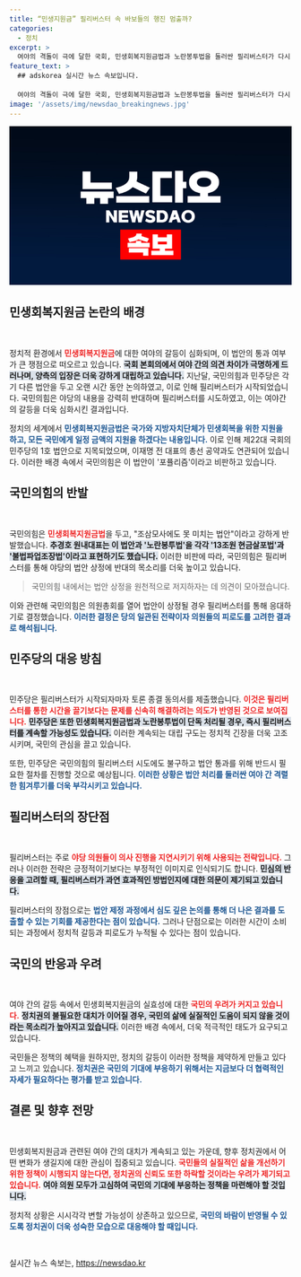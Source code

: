 ```yaml
---
title: “민생지원금” 필리버스터 속 바보들의 행진 멈출까?
categories:
  - 정치
excerpt: >
  여야의 격돌이 극에 달한 국회, 민생회복지원금법과 노란봉투법을 둘러싼 필리버스터가 다시 시작됐다. 양측의 강한 반발 속에 민생을 위한 지원안의 실효성 논란이 커지고 있다. 클릭해서 자세한 내용을 확인하세요!
feature_text: >
  ## adskorea 실시간 뉴스 속보입니다.

  여야의 격돌이 극에 달한 국회, 민생회복지원금법과 노란봉투법을 둘러싼 필리버스터가 다시 시작됐다. 양측의 강한 반발 속에 민생을 위한 지원안의 실효성 논란이 커지고 있다. 클릭해서 자세한 내용을 확인하세요!
image: '/assets/img/newsdao_breakingnews.jpg'
---
```


<p><img src="/assets/img/newsdao_breakingnews.jpg" alt="adskorea 속보" /></p>

<h2 data-ke-size="size26">민생회복지원금 논란의 배경</h2>

<p data-ke-size="size16">&nbsp;</p>

<p>정치적 환경에서 <b><span style="color: #ee2323;">민생회복지원금</span></b>에 대한 여야의 갈등이 심화되며, 이 법안의 통과 여부가 큰 쟁점으로 떠오르고 있습니다. <b><span style="background-color: #21538527;">국회 본회의에서 여야 간의 의견 차이가 극명하게 드러나며, 양측의 입장은 더욱 강하게 대립하고 있습니다.</span></b> 지난달, 국민의힘과 민주당은 각기 다른 법안을 두고 오랜 시간 동안 논의하였고, 이로 인해 필리버스터가 시작되었습니다. 국민의힘은 야당의 내용을 강력히 반대하며 필리버스터를 시도하였고, 이는 여야간의 갈등을 더욱 심화시킨 결과입니다. </p>

<p>정치의 세계에서 <b><span style="color: #1a5490;">민생회복지원금법은 국가와 지방자치단체가 민생회복을 위한 지원을 하고, 모든 국민에게 일정 금액의 지원을 하겠다는 내용입니다.</span></b> 이로 인해 제22대 국회의 민주당의 1호 법안으로 지목되었으며, 이재명 전 대표의 총선 공약과도 연관되어 있습니다. 이러한 배경 속에서 국민의힘은 이 법안이 '포퓰리즘'이라고 비판하고 있습니다.</p>

<h2 data-ke-size="size26">국민의힘의 반발</h2>

<p data-ke-size="size16">&nbsp;</p>

<p>국민의힘은 <b><span style="color: #ee2323;">민생회복지원금법</span></b>을 두고, "조삼모사에도 못 미치는 법안"이라고 강하게 반발했습니다. <b><span style="background-color: #21538527;">추경호 원내대표는 이 법안과 '노란봉투법'을 각각 '13조원 현금살포법'과 '불법파업조장법'이라고 표현하기도 했습니다.</span></b> 이러한 비판에 따라, 국민의힘은 필리버스터를 통해 야당의 법안 상정에 반대의 목소리를 더욱 높이고 있습니다. </p>

<blockquote>국민의힘 내에서는 법안 상정을 원천적으로 저지하자는 데 의견이 모아졌습니다.</blockquote>

<p>이와 관련해 국민의힘은 의원총회를 열어 법안이 상정될 경우 필리버스터를 통해 응대하기로 결정했습니다. <b><span style="color: #1a5490;">이러한 결정은 당의 일관된 전략이자 의원들의 피로도를 고려한 결과로 해석됩니다.</span></b></p>

<h2 data-ke-size="size26">민주당의 대응 방침</h2>

<p data-ke-size="size16">&nbsp;</p>

<p>민주당은 필리버스터가 시작되자마자 토론 종결 동의서를 제출했습니다. <b><span style="color: #ee2323;">이것은 필리버스터를 통한 시간을 끌기보다는 문제를 신속히 해결하려는 의도가 반영된 것으로 보여집니다.</span></b> <b><span style="background-color: #21538527;">민주당은 또한 민생회복지원금법과 노란봉투법이 단독 처리될 경우, 즉시 필리버스터를 계속할 가능성도 있습니다.</span></b> 이러한 계속되는 대립 구도는 정치적 긴장을 더욱 고조시키며, 국민의 관심을 끌고 있습니다.</p>

<p>또한, 민주당은 국민의힘의 필리버스터 시도에도 불구하고 법안 통과를 위해 반드시 필요한 절차를 진행할 것으로 예상됩니다. <b><span style="color: #1a5490;">이러한 상황은 법안 처리를 둘러싼 여야 간 격렬한 힘겨루기를 더욱 부각시키고 있습니다.</span></b></p>

<h2 data-ke-size="size26">필리버스터의 장단점</h2>

<p data-ke-size="size16">&nbsp;</p>

<p>필리버스터는 주로 <b><span style="color: #ee2323;">야당 의원들이 의사 진행을 지연시키기 위해 사용되는 전략입니다.</span></b> 그러나 이러한 전략은 긍정적이기보다는 부정적인 이미지로 인식되기도 합니다. <b><span style="background-color: #21538527;">민심의 반응을 고려할 때, 필리버스터가 과연 효과적인 방법인지에 대한 의문이 제기되고 있습니다.</span></b></p>

<p>필리버스터의 장점으로는 <b><span style="color: #1a5490;">법안 제정 과정에서 심도 깊은 논의를 통해 더 나은 결과를 도출할 수 있는 기회를 제공한다는 점이 있습니다.</span></b> 그러나 단점으로는 이러한 시간이 소비되는 과정에서 정치적 갈등과 피로도가 누적될 수 있다는 점이 있습니다.</p>

<h2 data-ke-size="size26">국민의 반응과 우려</h2>

<p data-ke-size="size16">&nbsp;</p>

<p>여야 간의 갈등 속에서 민생회복지원금의 실효성에 대한 <b><span style="color: #ee2323;">국민의 우려가 커지고 있습니다.</span></b> <b><span style="background-color: #21538527;">정치권의 불필요한 대치가 이어질 경우, 국민의 삶에 실질적인 도움이 되지 않을 것이라는 목소리가 높아지고 있습니다.</span></b> 이러한 배경 속에서, 더욱 적극적인 태도가 요구되고 있습니다.</p>

<p>국민들은 정책의 혜택을 원하지만, 정치의 갈등이 이러한 정책을 제약하게 만들고 있다고 느끼고 있습니다. <b><span style="color: #1a5490;">정치권은 국민의 기대에 부응하기 위해서는 지금보다 더 협력적인 자세가 필요하다는 평가를 받고 있습니다.</span></b></p>

<h2 data-ke-size="size26">결론 및 향후 전망</h2>

<p data-ke-size="size16">&nbsp;</p>

<p>민생회복지원금과 관련된 여야 간의 대치가 계속되고 있는 가운데, 향후 정치권에서 어떤 변화가 생길지에 대한 관심이 집중되고 있습니다. <b><span style="color: #ee2323;">국민들의 실질적인 삶을 개선하기 위한 정책이 시행되지 않는다면, 정치권의 신뢰도 또한 하락할 것이라는 우려가 제기되고 있습니다.</span></b> <b><span style="background-color: #21538527;">여야 의원 모두가 고심하여 국민의 기대에 부응하는 정책을 마련해야 할 것입니다.</span></b></p>

<p>정치적 상황은 시시각각 변할 가능성이 상존하고 있으므로, <b><span style="color: #1a5490;">국민의 바람이 반영될 수 있도록 정치권이 더욱 성숙한 모습으로 대응해야 할 때입니다.</span></b></p>

<p data-ke-size="size16">&nbsp;</p>
실시간 뉴스 속보는, <a href="https://newsdao.kr" rel="dofollow">https://newsdao.kr</a>


